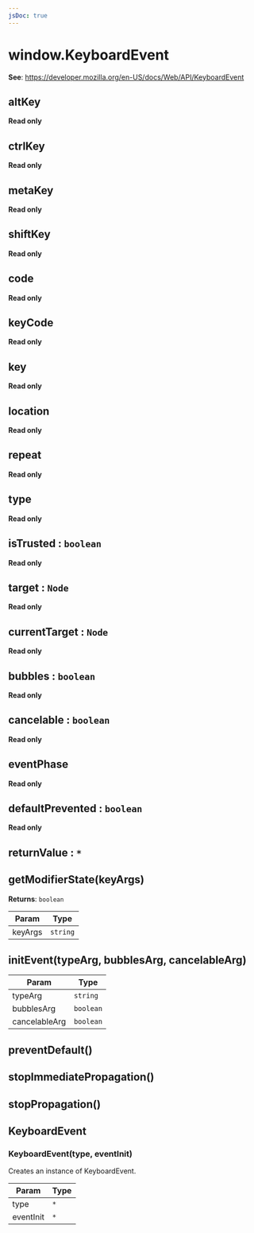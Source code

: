 ```yaml
---
jsDoc: true
---
```


<a name="keyboardevent" id="keyboardevent"></a>

# window.KeyboardEvent
**See**: https://developer.mozilla.org/en-US/docs/Web/API/KeyboardEvent  


<JsDocParameters/>

<a name="keyboardevent-altkey" id="keyboardevent-altkey"></a>

## altKey
**Read only**


<a name="keyboardevent-ctrlkey" id="keyboardevent-ctrlkey"></a>

## ctrlKey
**Read only**


<a name="keyboardevent-metakey" id="keyboardevent-metakey"></a>

## metaKey
**Read only**


<a name="keyboardevent-shiftkey" id="keyboardevent-shiftkey"></a>

## shiftKey
**Read only**


<a name="keyboardevent-code" id="keyboardevent-code"></a>

## code
**Read only**


<a name="keyboardevent-keycode" id="keyboardevent-keycode"></a>

## keyCode
**Read only**


<a name="keyboardevent-key" id="keyboardevent-key"></a>

## key
**Read only**


<a name="keyboardevent-location" id="keyboardevent-location"></a>

## location
**Read only**


<a name="keyboardevent-repeat" id="keyboardevent-repeat"></a>

## repeat
**Read only**


<a name="event-type" id="event-type"></a>

## type
**Read only**


<a name="event-istrusted" id="event-istrusted"></a>

## isTrusted : `boolean`
**Read only**


<a name="event-target" id="event-target"></a>

## target : `Node`
**Read only**


<a name="event-currenttarget" id="event-currenttarget"></a>

## currentTarget : `Node`
**Read only**


<a name="event-bubbles" id="event-bubbles"></a>

## bubbles : `boolean`
**Read only**


<a name="event-cancelable" id="event-cancelable"></a>

## cancelable : `boolean`
**Read only**


<a name="event-eventphase" id="event-eventphase"></a>

## eventPhase
**Read only**


<a name="event-defaultprevented" id="event-defaultprevented"></a>

## defaultPrevented : `boolean`
**Read only**


<a name="event-returnvalue" id="event-returnvalue"></a>

## returnValue : `*`


<a name="keyboardevent-getmodifierstate" id="keyboardevent-getmodifierstate"></a>

## getModifierState(keyArgs)
**Returns**: `boolean`  

| Param | Type |
| --- | --- |
| keyArgs | `string` | 



<a name="event-initevent" id="event-initevent"></a>

## initEvent(typeArg, bubblesArg, cancelableArg)

| Param | Type |
| --- | --- |
| typeArg | `string` | 
| bubblesArg | `boolean` | 
| cancelableArg | `boolean` | 



<a name="event-preventdefault" id="event-preventdefault"></a>

## preventDefault()


<a name="event-stopimmediatepropagation" id="event-stopimmediatepropagation"></a>

## stopImmediatePropagation()


<a name="event-stoppropagation" id="event-stoppropagation"></a>

## stopPropagation()


<a name="keyboardevent-keyboardevent" id="keyboardevent-keyboardevent"></a>

## KeyboardEvent


<a name="new-keyboardevent-keyboardevent-new" id="new-keyboardevent-keyboardevent-new"></a>

### KeyboardEvent(type, eventInit)
Creates an instance of KeyboardEvent.


| Param | Type |
| --- | --- |
| type | `*` | 
| eventInit | `*` | 


